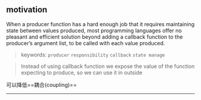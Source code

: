 ## motivation

When a producer function has a hard enough job that it requires maintaining state between values produced, most programming languages offer no pleasant and efficient solution beyond adding a callback function to the producer’s argument list, to be called with each value produced.

> keywords:  `producer`  `responsibility`  `callback` `state manage`

> Instead of using callback function we expose the value of the function expecting to produce, so we can use it in outside

可以降低==耦合(coupling)==
************

